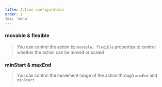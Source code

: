 ```yaml
---
title: Action configuration
order: 2
toc: 'menu'
---
```



### movable & flexible

> You can control the action by `movable`、`flexible` properties to control whether the action can be moved or scaled

<code src="./index.tsx"></code>

### minStart & maxEnd

> You can control the movement range of the action through `maxEnd` and `minStart`

<code src="./index2.tsx"></code>
